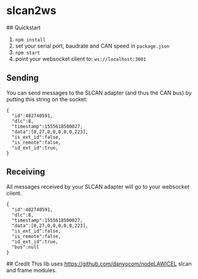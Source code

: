 # slcan2ws

## Quickstart
1. `npm install`
2. set your serial port, baudrate and CAN speed in `package.json`
2. `npm start`
3. point your websocket client to: `ws://localhost:3001`

## Sending
You can send messages to the SLCAN adapter (and thus the CAN bus) by putting this string on the socket:

    {
      "id":402740591,
      "dlc":8,
      "timestamp":1555618500027,
      "data":[0,27,0,0,0,0,0,223],
      "is_ext_id":false,
      "is_remote":false,
      "id_ext_id":true,
    }


## Receiving
All messages received by your SLCAN adapter will go to your websocket client.

    {
      "id":402740591,
      "dlc":8,
      "timestamp":1555618500027,
      "data":[0,27,0,0,0,0,0,223],
      "is_ext_id":false,
      "is_remote":false,
      "id_ext_id":true,
      "bus":null
    }


## Credit
This lib uses https://github.com/danyocom/nodeLAWICEL slcan and frame modules.
